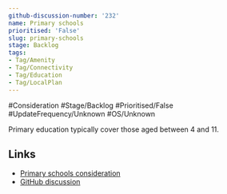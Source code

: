 ```yaml
---
github-discussion-number: '232'
name: Primary schools
prioritised: 'False'
slug: primary-schools
stage: Backlog
tags:
- Tag/Amenity
- Tag/Connectivity
- Tag/Education
- Tag/LocalPlan
---
```


#Consideration #Stage/Backlog #Prioritised/False #UpdateFrequency/Unknown #OS/Unknown

Primary education typically cover those aged between 4 and 11.

## Links

* [Primary schools consideration](https://design.planning.data.gov.uk/planning-consideration/primary-schools)
* [GitHub discussion](https://github.com/digital-land/data-standards-backlog/discussions/232)